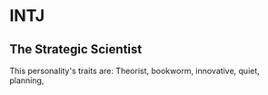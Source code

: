 # INTJ

## The Strategic Scientist

This personality's traits are:
 Theorist, bookworm, innovative, quiet, planning, 
